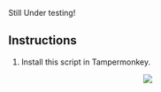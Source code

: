 
Still Under testing!

## Instructions
1) Install this script in Tampermonkey.

<p align="center"><a href="https://raw.githubusercontent.com/kid4rm90s/Street-Shift-Utility/main/WME%20Streets%20Shift%20Utility.js"><img src="https://i.ibb.co/JzHFKzj/button-install-here.png"></a></p>
